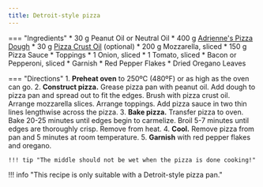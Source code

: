 ```yaml
---
title: Detroit-style pizza
---
```

=== "Ingredients"
    * 30 g Peanut Oil or Neutral Oil
    * 400 g [Adrienne's Pizza Dough](../../breads/pizza-doughs/adrienne's-pizza-dough.md)
    * 30 g [Pizza Crust Oil](../../seasonings/infused-oils/pizza-crust-oil.md) (optional)
    * 200 g Mozzarella, sliced
    * 150 g Pizza Sauce
    * Toppings
        * 1 Onion, sliced
        * 1 Tomato, sliced
        * Bacon or Pepperoni, sliced
    * Garnish
        * Red Pepper Flakes
        * Dried Oregano Leaves

=== "Directions"
    1. **Preheat oven** to 250ºC (480ºF) or as high as the oven can go.
    2. **Construct pizza.** Grease pizza pan with peanut oil. Add dough to pizza pan and spread out to fit the edges. Brush with pizza crust oil. Arrange mozzarella slices. Arrange toppings. Add pizza sauce in two thin lines lengthwise across the pizza.
    3. **Bake pizza.** Transfer pizza to oven. Bake 20-25 minutes until edges begin to carmelize. Broil 5-7 minutes until edges are thoroughly crisp. Remove from heat.
    4. **Cool.** Remove pizza from pan and 5 minutes at room temperature.
    5. **Garnish** with red pepper flakes and oregano.

    !!! tip "The middle should not be wet when the pizza is done cooking!"

!!! info "This recipe is only suitable with a Detroit-style pizza pan."
